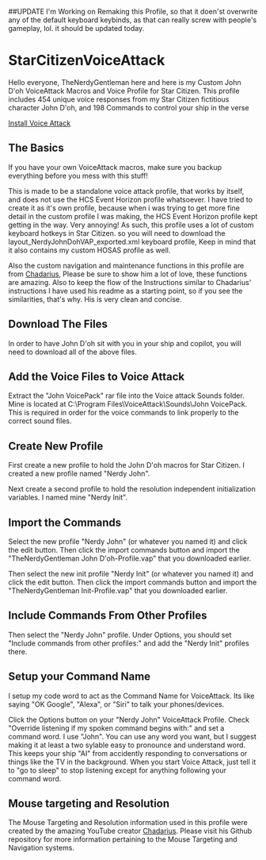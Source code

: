 ##UPDATE
I'm Working on Remaking this Profile, so that it doen'st overwrite any of the default keyboard keybinds, as that can really screw with people's gameplay, lol. it should be updated today.

# StarCitizenVoiceAttack
Hello everyone, TheNerdyGentleman here and here is my Custom John D'oh VoiceAttack Macros and Voice Profile for Star Citizen. This profile includes 454 unique voice responses from my Star Citizen fictitious character John D'oh, and 198 Commands to control your ship in the verse

[Install Voice Attack](https://voiceattack.com)

## The Basics
If you have your own VoiceAttack macros, make sure you backup everything before you mess with this stuff!

This is made to be a standalone voice attack profile, that works by itself, and does not use the HCS Event Horizon profile whatsoever.  I have tried to create it as it's own profile, because when i was trying to get more fine detail in the custom profile I was making, the HCS Event Horizon profile kept getting in the way. Very annoying! As such, this profile uses a lot of custom keyboard hotkeys in Star Citizen. so you will need to download the layout_NerdyJohnDohVAP_exported.xml keyboard profile, Keep in mind that it also contains my custom HOSAS profile as well. 

Also the custom navigation and maintenance functions in this profile are from [Chadarius](https://github.com/Chadarius/StarCitizenVoiceAtk), Please be sure to show him a lot of love, these functions are amazing. Also to keep the flow of the Instructions similar to Chadarius' instructions I have used his readme as a starting point, so if you see the similarities, that's why. His is very clean and concise. 

## Download The Files
In order to have John D'oh sit with you in your ship and copilot, you will need to download all of the above files.

## Add the Voice Files to Voice Attack
Extract the "John VoicePack" rar file into the Voice attack Sounds folder. Mine is located at C:\Program Files\VoiceAttack\Sounds\John VoicePack. This is required in order for the voice commands to link properly to the correct sound files.

## Create New Profile
First create a new profile to hold the John D'oh macros for Star Citizen. I created a new profile named "Nerdy John". 

Next create a second profile to hold the resolution independent initialization variables. I named mine "Nerdy Init".

## Import the Commands
Select the new profile "Nerdy John" (or whatever you named it) and click the edit button. Then click the import commands button and import the "TheNerdyGentleman John D'oh-Profile.vap" that you downloaded earlier.

Then select the new init profile "Nerdy Init" (or whatever you named it) and click the edit button. Then click the import commands button and import the "TheNerdyGentleman Init-Profile.vap" that you downloaded earlier.

## Include Commands From Other Profiles

Then select the "Nerdy John" profile. Under Options, you should set "Include commands from other profiles:" and add the "Nerdy Init" profiles there.

## Setup your Command Name
I setup my code word to act as the Command Name for VoiceAttack. Its like saying "OK Google", "Alexa", or "Siri" to talk your phones/devices.

Click the Options button on your "Nerdy John" VoiceAttack Profile. Check "Override listening if my spoken command begins with:" and set a command word. I use "John". You can use any word you want, but I suggest making it at least a two sylable easy to pronounce and understand word. This keeps your ship "AI" from accidently responding to conversations or things like the TV in the background. When you start Voice Attack, just tell it to "go to sleep" to stop listening except for anything following your command word.

## Mouse targeting and Resolution

The Mouse Targeting and Resolution information used in this profile were created by the amazing YouTube creator [Chadarius](https://github.com/Chadarius/StarCitizenVoiceAtk). Please visit his Github repository for more information pertaining to the Mouse Targeting and Navigation systems.
